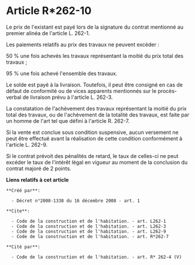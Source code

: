 # Article R*262-10

Le prix de l'existant est payé lors de la signature du contrat mentionné au premier alinéa de l'article L. 262-1. 

Les paiements relatifs au prix des travaux ne peuvent excéder : 

50 % une fois achevés les travaux représentant la moitié du prix total des travaux ; 

95 % une fois achevé l'ensemble des travaux. 

Le solde est payé à la livraison. Toutefois, il peut être consigné en cas de défaut de conformité ou de vices apparents
mentionnés sur le procès-verbal de livraison prévu à l'article L. 262-3. 

La constatation de l'achèvement des travaux représentant la moitié du prix total des travaux, ou de l'achèvement de la
totalité des travaux, est faite par un homme de l'art tel que défini à l'article R. 262-7. 

Si la vente est conclue sous condition suspensive, aucun versement ne peut être effectué avant la réalisation de cette
condition conformément à l'article L. 262-9. 

Si le contrat prévoit des pénalités de retard, le taux de celles-ci ne peut excéder le taux de l'intérêt légal en vigueur au
moment de la conclusion du contrat majoré de 2 points.

**Liens relatifs à cet article**

	**Créé par**:

	  - Décret n°2008-1338 du 16 décembre 2008 - art. 1

	**Cite**:

	  - Code de la construction et de l'habitation. - art. L262-1
	  - Code de la construction et de l'habitation. - art. L262-3
	  - Code de la construction et de l'habitation. - art. L262-9
	  - Code de la construction et de l'habitation. - art. R*262-7

	**Cité par**:

	  - Code de la construction et de l'habitation. - art. R* 262-4 (V)
